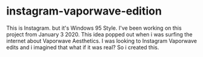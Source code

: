 # instagram-vaporwave-edition
This is Instagram. but it's Windows 95 Style.
I've been working on this project from January 3 2020. This idea popped out when i was surfing the internet about Vaporwave Aesthetics.
I was looking to Instagram Vaporwave edits and i imagined that what if it was real? So i created this.

